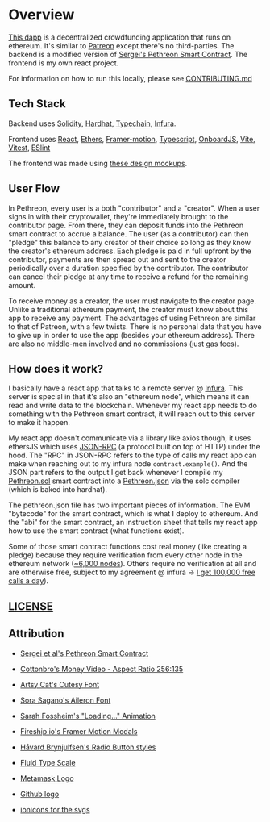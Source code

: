 # Overview

[This dapp](https://github.com/chris56974/pethreon) is a decentralized crowdfunding application that runs on ethereum. It's similar to [Patreon](https://www.patreon.com/) except there's no third-parties. The backend is a modified version of [Sergei's Pethreon Smart Contract](https://github.com/s-tikhomirov/pethreon). The frontend is my own react project.

For information on how to run this locally, please see [CONTRIBUTING.md](https://github.com/chris56974/pethreon/blob/main/docs/CONTRIBUTING.md)

## Tech Stack

Backend uses [Solidity](https://docs.soliditylang.org/), [Hardhat](https://hardhat.org/), [Typechain](https://github.com/dethcrypto/TypeChain), [Infura](https://infura.io/).

Frontend uses [React](https://reactjs.org/), [Ethers](https://docs.ethers.io/v5/), [Framer-motion](https://www.framer.com/motion/), [Typescript](https://www.typescriptlang.org/), [OnboardJS](https://onboard.blocknative.com/), [Vite](https://vitejs.dev/), [Vitest](https://vitest.dev/), [ESlint](https://eslint.org/)

The frontend was made using [these design mockups](https://www.figma.com/file/dwPfF2lhw84J4PZdZTIQvL/Pethreon?node-id=0%3A1).

## User Flow

In Pethreon, every user is a both "contributor" and a "creator". When a user signs in with their cryptowallet, they're immediately brought to the contributor page. From there, they can deposit funds into the Pethreon smart contract to accrue a balance. The user (as a contributor) can then "pledge" this balance to any creator of their choice so long as they know the creator's ethereum address. Each pledge is paid in full upfront by the contributor, payments are then spread out and sent to the creator periodically over a duration specified by the contributor. The contributor can cancel their pledge at any time to receive a refund for the remaining amount. 

To receive money as a creator, the user must navigate to the creator page. Unlike a traditional ethereum payment, the creator must know about this app to receive any payment. The advantages of using Pethreon are similar to that of Patreon, with a few twists. There is no personal data that you have to give up in order to use the app (besides your ethereum address). There are also no middle-men involved and no commissions (just gas fees). 

## How does it work?

I basically have a react app that talks to a remote server @ [Infura](https://infura.io/). This server is special in that it's also an "ethereum node", which means it can read and write data to the blockchain. Whenever my react app needs to do something with the Pethreon smart contract, it will reach out to this server to make it happen. 

My react app doesn't communicate via a library like axios though, it uses ethersJS which uses [JSON-RPC](https://en.wikipedia.org/wiki/JSON-RPC) (a protocol built on top of HTTP) under the hood. The "RPC" in JSON-RPC refers to the type of calls my react app can make when reaching out to my infura node `contract.example()`. And the JSON part refers to the output I get back whenever I compile my [Pethreon.sol](https://github.com/Chris56974/Pethreon/blob/main/packages/backend/contracts/Pethreon.sol) smart contract into a [Pethreon.json](https://github.com/Chris56974/Pethreon/blob/main/packages/backend/deployments/localhost/Pethreon.json) via the solc compiler (which is baked into hardhat). 

The pethreon.json file has two important pieces of information. The EVM "bytecode" for the smart contract, which is what I deploy to ethereum. And the "abi" for the smart contract, an instruction sheet that tells my react app how to use the smart contract (what functions exist). 

Some of those smart contract functions cost real money (like creating a pledge) because they require verification from every other node in the ethereum network ([~6,000 nodes](https://www.ethernodes.org/history)). Others require no verification at all and are otherwise free, subject to my agreement @ infura -> [I get 100,000 free calls a day](https://infura.io/pricing)). 

## [LICENSE](https://github.com/chris56974/pethreon/blob/main/LICENSE)

## Attribution

- [Sergei et al's Pethreon Smart Contract](https://github.com/s-tikhomirov/pethreon)

- [Cottonbro's Money Video - Aspect Ratio 256:135](https://www.pexels.com/video/hands-hand-rich-green-3943965/)

- [Artsy Cat's Cutesy Font](https://www.dafont.com/cutesy.font)

- [Sora Sagano's Aileron Font](https://fontsarena.com/aileron-by-sora-sagano/)

- [Sarah Fossheim's "Loading..." Animation](https://fossheim.io/writing/posts/react-text-splitting-animations/)

- [Fireship io's Framer Motion Modals](https://www.youtube.com/watch?v=SuqU904ZHA4&t=576s)

- [Håvard Brynjulfsen's Radio Button styles](https://codepen.io/havardob/pen/dyYXBBr)

- [Fluid Type Scale](https://www.fluid-type-scale.com/)

- [Metamask Logo](https://github.com/MetaMask/brand-resources)

- [Github logo](https://github.com/logos)

- [ionicons for the svgs](https://ionic.io/ionicons)

